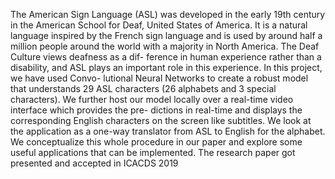 The American Sign Language (ASL) was developed in the early 19th century in the American School for Deaf, United States of America. It is a natural language inspired by the French sign language and is used by around half a million people around the world with a majority in North America. The Deaf Culture views deafness as a dif- ference in human experience rather than a disability, and ASL plays an important role in this experience. In this project, we have used Convo- lutional Neural Networks to create a robust model that understands 29 ASL characters (26 alphabets and 3 special characters). We further host our model locally over a real-time video interface which provides the pre- dictions in real-time and displays the corresponding English characters on the screen like subtitles. We look at the application as a one-way translator from ASL to English for the alphabet. We conceptualize this whole procedure in our paper and explore some useful applications that can be implemented.
The research paper got presented and accepted in ICACDS 2019
